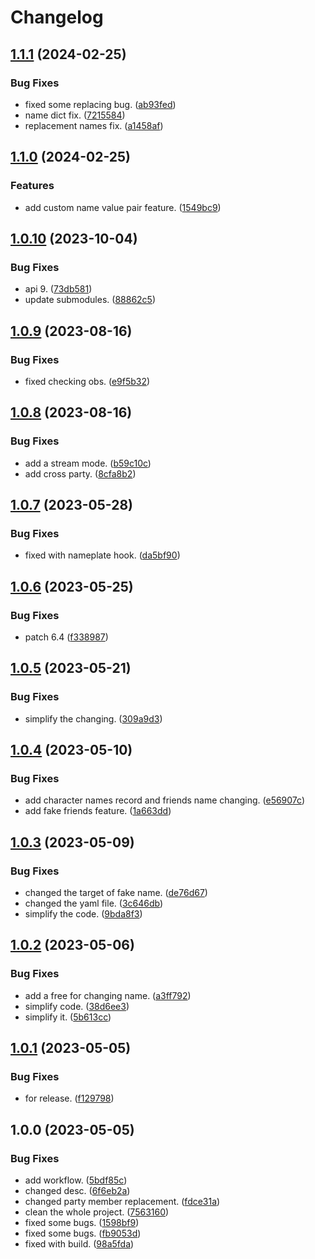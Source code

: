 # Changelog

## [1.1.1](https://github.com/ArchiDog1998/FakeName/compare/v1.1.0...v1.1.1) (2024-02-25)


### Bug Fixes

* fixed some replacing bug. ([ab93fed](https://github.com/ArchiDog1998/FakeName/commit/ab93fedafa0892a7dfa388bcb29149ac49deb53e))
* name dict fix. ([7215584](https://github.com/ArchiDog1998/FakeName/commit/7215584ec0e7545a9ed67527d2ccff99823e9a71))
* replacement names fix. ([a1458af](https://github.com/ArchiDog1998/FakeName/commit/a1458af81a39c357acda7593a7600ed21c13b8c6))

## [1.1.0](https://github.com/ArchiDog1998/FakeName/compare/v1.0.10...v1.1.0) (2024-02-25)


### Features

* add custom name value pair feature. ([1549bc9](https://github.com/ArchiDog1998/FakeName/commit/1549bc9e55309c9ab58f0d100ddaf6cef6da24bc))

## [1.0.10](https://github.com/ArchiDog1998/FakeName/compare/v1.0.9...v1.0.10) (2023-10-04)


### Bug Fixes

* api 9. ([73db581](https://github.com/ArchiDog1998/FakeName/commit/73db581ac31f3edbb9c2e2ce8d4e1e47d2b8ee35))
* update submodules. ([88862c5](https://github.com/ArchiDog1998/FakeName/commit/88862c5a71ede7547b3e509df06d1d46cb9163d3))

## [1.0.9](https://github.com/ArchiDog1998/FakeName/compare/v1.0.8...v1.0.9) (2023-08-16)


### Bug Fixes

* fixed checking obs. ([e9f5b32](https://github.com/ArchiDog1998/FakeName/commit/e9f5b32166916c497e19eace66b00eef5dbfdc4b))

## [1.0.8](https://github.com/ArchiDog1998/FakeName/compare/v1.0.7...v1.0.8) (2023-08-16)


### Bug Fixes

* add a stream mode. ([b59c10c](https://github.com/ArchiDog1998/FakeName/commit/b59c10c2ae8003d54b1f845a500ea51cf7d22aed))
* add cross party. ([8cfa8b2](https://github.com/ArchiDog1998/FakeName/commit/8cfa8b2a7348d181cfa13416697d8d2a39884833))

## [1.0.7](https://github.com/ArchiDog1998/FakeName/compare/v1.0.6...v1.0.7) (2023-05-28)


### Bug Fixes

* fixed with nameplate hook. ([da5bf90](https://github.com/ArchiDog1998/FakeName/commit/da5bf9055b3e341d294b359ff1fd9b14e1477c8a))

## [1.0.6](https://github.com/ArchiDog1998/FakeName/compare/v1.0.5...v1.0.6) (2023-05-25)


### Bug Fixes

* patch 6.4 ([f338987](https://github.com/ArchiDog1998/FakeName/commit/f33898737fd51738f0354cfcb2e65d5b61f33edd))

## [1.0.5](https://github.com/ArchiDog1998/FakeName/compare/v1.0.4...v1.0.5) (2023-05-21)


### Bug Fixes

* simplify the changing. ([309a9d3](https://github.com/ArchiDog1998/FakeName/commit/309a9d3de7c2d551a6d8fe4c5392d1adace2f101))

## [1.0.4](https://github.com/ArchiDog1998/FakeName/compare/v1.0.3...v1.0.4) (2023-05-10)


### Bug Fixes

* add character names record and friends name changing. ([e56907c](https://github.com/ArchiDog1998/FakeName/commit/e56907c2734e062b8a2720fc39210234e9b6fbc1))
* add fake friends feature. ([1a663dd](https://github.com/ArchiDog1998/FakeName/commit/1a663dd07acd4e21900d6218a15d1d33c1283acf))

## [1.0.3](https://github.com/ArchiDog1998/FakeName/compare/v1.0.2...v1.0.3) (2023-05-09)


### Bug Fixes

* changed the target of fake name. ([de76d67](https://github.com/ArchiDog1998/FakeName/commit/de76d6708118b1600162e687c128643576f03a7a))
* changed the yaml file. ([3c646db](https://github.com/ArchiDog1998/FakeName/commit/3c646dbcc06e1771f4c94165846d30f512ba3561))
* simplify the code. ([9bda8f3](https://github.com/ArchiDog1998/FakeName/commit/9bda8f3b276d60662e4bfe87cf38e6b11b838e01))

## [1.0.2](https://github.com/ArchiDog1998/FakeName/compare/v1.0.1...v1.0.2) (2023-05-06)


### Bug Fixes

* add a free for changing name. ([a3ff792](https://github.com/ArchiDog1998/FakeName/commit/a3ff792e12eed43636fb686af47898220566411d))
* simplify code. ([38d6ee3](https://github.com/ArchiDog1998/FakeName/commit/38d6ee35c91914b4dccbf6992c26e9010bfeeb25))
* simplify it. ([5b613cc](https://github.com/ArchiDog1998/FakeName/commit/5b613ccb10010306e579ca995ae8efcb63af2b6e))

## [1.0.1](https://github.com/ArchiDog1998/FakeName/compare/v1.0.0...v1.0.1) (2023-05-05)


### Bug Fixes

* for release. ([f129798](https://github.com/ArchiDog1998/FakeName/commit/f1297987a98f421d46b8efb60f0aee6991b03eb1))

## 1.0.0 (2023-05-05)


### Bug Fixes

* add workflow. ([5bdf85c](https://github.com/ArchiDog1998/FakeName/commit/5bdf85cc93b0b3ba4334dd2c113cb5efe200ed24))
* changed desc. ([6f6eb2a](https://github.com/ArchiDog1998/FakeName/commit/6f6eb2a363579e8b5da37438762f48be6b5bf0f0))
* changed party member replacement. ([fdce31a](https://github.com/ArchiDog1998/FakeName/commit/fdce31a19c6a94e7767347c29b039e9c4f77ed16))
* clean the whole project. ([7563160](https://github.com/ArchiDog1998/FakeName/commit/7563160498665dddc99584f02b0a2116fc7e3722))
* fixed some bugs. ([1598bf9](https://github.com/ArchiDog1998/FakeName/commit/1598bf9b728e331d594a0b5d081b292e3aa5ffae))
* fixed some bugs. ([fb9053d](https://github.com/ArchiDog1998/FakeName/commit/fb9053d7d006cba9aee9c1e675ccbf77a3f3c116))
* fixed with build. ([98a5fda](https://github.com/ArchiDog1998/FakeName/commit/98a5fdadcf77c41d0afbadfeb15af89afaece51d))
